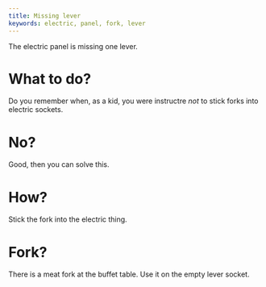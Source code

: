 ```yaml
---
title: Missing lever
keywords: electric, panel, fork, lever
---
```


The electric panel is missing one lever.

# What to do?
Do you remember when, as a kid, you were instructre _not_ to stick forks into electric sockets.

# No?
Good, then you can solve this.

# How?
Stick the fork into the electric thing.

# Fork?
There is a meat fork at the buffet table. Use it on the empty lever socket.
